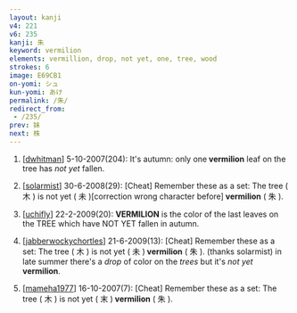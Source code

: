 ```yaml
---
layout: kanji
v4: 221
v6: 235
kanji: 朱
keyword: vermilion
elements: vermillion, drop, not yet, one, tree, wood
strokes: 6
image: E69CB1
on-yomi: シュ
kun-yomi: あけ
permalink: /朱/
redirect_from:
 - /235/
prev: 妹
next: 株
---
```


1) [<a href="http://kanji.koohii.com/profile/dwhitman">dwhitman</a>] 5-10-2007(204): It&#039;s autumn: only one<strong> vermilion</strong> leaf on the tree has <em>not yet</em> fallen.

2) [<a href="http://kanji.koohii.com/profile/solarmist">solarmist</a>] 30-6-2008(29): [Cheat] Remember these as a set: The tree ( 木 ) is not yet ( 未 )[correction wrong character before]<strong> vermilion</strong> ( 朱 ).

3) [<a href="http://kanji.koohii.com/profile/uchifly">uchifly</a>] 22-2-2009(20): <strong>VERMILION</strong> is the color of the last leaves on the TREE which have NOT YET fallen in autumn.

4) [<a href="http://kanji.koohii.com/profile/jabberwockychortles">jabberwockychortles</a>] 21-6-2009(13): [Cheat] Remember these as a set: The tree ( 木 ) is not yet ( 未 )<strong> vermilion</strong> ( 朱 ). (thanks solarmist) in late summer there&#039;s a <em>drop</em> of color on the <em>trees</em> but it&#039;s <em>not yet</em><strong> vermilion</strong>.

5) [<a href="http://kanji.koohii.com/profile/mameha1977">mameha1977</a>] 16-10-2007(7): [Cheat] Remember these as a set: The tree ( 木 ) is not yet ( 末 )<strong> vermilion</strong> ( 朱 ).

